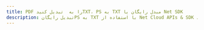 ---title: PDF را به  تبدیل کنیدTXT، PS به TXT مبدل رایگان یا Net SDKdescription: تبدیل رایگانPS به TXT با استفاده از Net Cloud APIs & SDK همچنین اسناد PDF را در Cloud ایجاد، ویرایش و رندر کنید.---